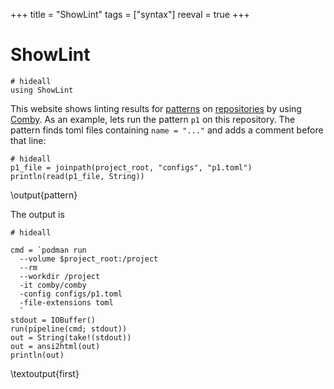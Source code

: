 +++
title = "ShowLint"
tags = ["syntax"]
reeval = true
+++

# ShowLint

```julia:preliminaries
# hideall
using ShowLint
```

This website shows linting results for [patterns](/patterns) on [repositories](/repositories) by using [Comby](https://github.com/comby-tools/comby).
As an example, lets run the pattern `p1` on this repository.
The pattern finds toml files containing `name = "..."` and adds a comment before that line:

```julia:pattern
# hideall
p1_file = joinpath(project_root, "configs", "p1.toml")
println(read(p1_file, String))
```
\output{pattern}

The output is

```julia:first
# hideall

cmd = `podman run
  --volume $project_root:/project
  --rm
  --workdir /project
  -it comby/comby
  -config configs/p1.toml
  -file-extensions toml
  `
stdout = IOBuffer()
run(pipeline(cmd; stdout))
out = String(take!(stdout))
out = ansi2html(out)
println(out)
```
\textoutput{first}
